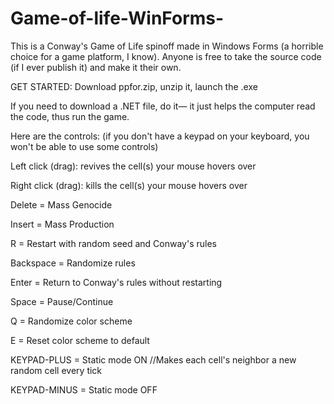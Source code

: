 # Game-of-life-WinForms-

This is a Conway's Game of Life spinoff made in Windows Forms (a horrible choice for a game platform, I know).
Anyone is free to take the source code (if I ever publish it) and make it their own.

GET STARTED:
Download ppfor.zip, unzip it, launch the .exe

If you need to download a .NET file, do it— it just helps the computer read the code, thus run the game.



Here are the controls: 
(if you don't have a keypad on your keyboard, you won't be able to use some controls)


Left click (drag): revives the cell(s) your mouse hovers over

Right click (drag): kills the cell(s) your mouse hovers over


Delete = Mass Genocide

Insert = Mass Production

R = Restart with random seed and Conway's rules

Backspace = Randomize rules

Enter = Return to Conway's rules without restarting

Space = Pause/Continue

Q = Randomize color scheme

E = Reset color scheme to default

KEYPAD-PLUS = Static mode ON        //Makes each cell's neighbor a new random cell every tick

KEYPAD-MINUS = Static mode OFF
